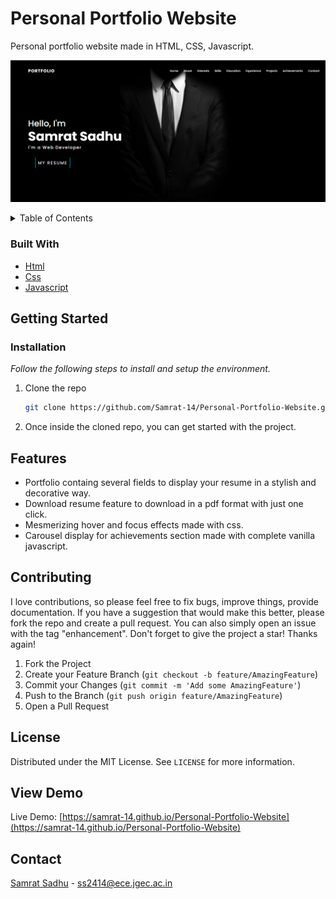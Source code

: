 # Personal Portfolio Website

Personal portfolio website made in HTML, CSS, Javascript.

![PersonalPortfolioWebsite_01_screenshot](preview.png)

<!-- TABLE OF CONTENTS -->
<details>
  <summary>Table of Contents</summary>
  <ol>
    <li>
      <a href="#about-the-project">About The Project</a>
      <ul>
        <li><a href="#built-with">Built With</a></li>
      </ul>
    </li>
    <li>
      <a href="#getting-started">Getting Started</a>
      <ul>
        <li><a href="#installation">Installation</a></li>
      </ul>
    </li>
    <li><a href="#features">Features</a></li>
    <li><a href="#contributing">Contributing</a></li>
    <li><a href="#license">License</a></li>
    <li><a href="#view-demo">View Demo</a></li>
    <li><a href="#contact">Contact</a></li>
  </ol>
</details>

### Built With

* [Html](https://www.w3schools.com/html)
* [Css](https://www.w3schools.com/css)
* [Javascript](https://www.w3schools.com/js)

## Getting Started

### Installation

_Follow the following steps to install and setup the environment._

1. Clone the repo
   ```sh
   git clone https://github.com/Samrat-14/Personal-Portfolio-Website.git
   ```
2. Once inside the cloned repo, you can get started with the project.

## Features

* Portfolio containg several fields to display your resume in a stylish and decorative way.
* Download resume feature to download in a pdf format with just one click.
* Mesmerizing hover and focus effects made with css.
* Carousel display for achievements section made with complete vanilla javascript.

## Contributing

I love contributions, so please feel free to fix bugs, improve things, provide documentation.
If you have a suggestion that would make this better, please fork the repo and create a pull request. You can also simply open an issue with the tag "enhancement".
Don't forget to give the project a star! Thanks again!

1. Fork the Project
2. Create your Feature Branch (`git checkout -b feature/AmazingFeature`)
3. Commit your Changes (`git commit -m 'Add some AmazingFeature'`)
4. Push to the Branch (`git push origin feature/AmazingFeature`)
5. Open a Pull Request

<!-- LICENSE -->
## License

Distributed under the MIT License. See `LICENSE` for more information.

## View Demo

Live Demo: [https://samrat-14.github.io/Personal-Portfolio-Website](https://samrat-14.github.io/Personal-Portfolio-Website)

## Contact

[Samrat Sadhu](https://samrat-14.github.io/my-portfolio/) - ss2414@ece.jgec.ac.in